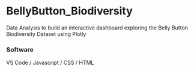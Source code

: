 # BellyButton_Biodiversity

Data Analysis to build an interactive dashboard exploring the Belly Button Biodiversity Dataset using Plotly


### Software 
VS Code /
Javascript /
CSS /
HTML
